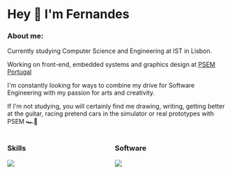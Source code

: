 # Hey 👋 I'm Fernandes

### About me: 
Currently studying Computer Science and Engineering at IST in Lisbon.

Working on front-end, embedded systems and graphics design at [PSEM Portugal](https://psemportugal.com/)

I'm constantly looking for ways to combine my drive for Software Engineering with my passion for arts and creativity.

If I'm not studying, you will certainly find me drawing, writing, getting better at the guitar, racing pretend cars in the simulator or real prototypes with PSEM 🏎️💨


<div align="center">
  <div align="left" style="display: flex; alignitems="flex-start">
    <div style="width: 48%; display: inline-block; margin-right: 1%;">
    <h3>Skills</h3>
      <a href="https://skillicons.dev">
        <img src="https://skillicons.dev/icons?i=python,c,java,js,html,css,linux,git&perline=4" />
      </a>
    </div>
    <div style=""width: 48%; display: inline-block;" >
    <h3>Software</h3>
      <a href="https://skillicons.dev">
        <img src="https://skillicons.dev/icons?i=vscode,vim,ps,pr,au,ai,figma,ableton&perline=4">
      </a>
    </div>
  </div>

</div>
<!--
**Scuffedwrldwide/Scuffedwrldwide** is a ✨ _special_ ✨ repository because its `README.md` (this file) appears on your GitHub profile.

Here are some ideas to get you started:

- 🔭 I’m currently working on ...
- 🌱 I’m currently learning ...
- 👯 I’m looking to collaborate on ...
- 🤔 I’m looking for help with ...
- 💬 Ask me about ...
- 📫 How to reach me: ...
- 😄 Pronouns: ...
- ⚡ Fun fact: ...
-->
